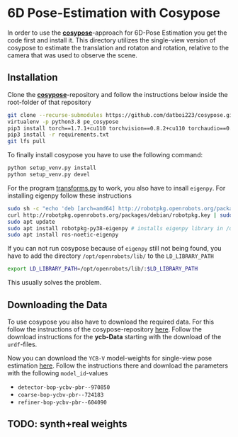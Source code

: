 # 6D Pose-Estimation with Cosypose

In order to use the __[cosypose](https://github.com/datboi223/cosypose)__-approach for 6D-Pose Estimation you get the code first and install it. This directory utilizes the single-view version of cosypose to estimate the translation and rotaton and rotation, relative to the camera that was used to observe the scene.

## Installation
Clone the __[cosypose](https://github.com/datboi223/cosypose)__-repository and follow the instructions below inside the root-folder of that repository
```bash
git clone --recurse-submodules https://github.com/datboi223/cosypose.git
virtualenv -p python3.8 pe_cosypose
pip3 install torch==1.7.1+cu110 torchvision==0.8.2+cu110 torchaudio==0.7.2 -f https://download.pytorch.org/whl/torch_stable.html
pip3 install -r requirements.txt
git lfs pull
```

To finally install cosypose you have to use the following command:
```bash
python setup_venv.py install
python setup_venv.py devel
```

For the program [transforms.py](https://github.com/datboi223/cosypose/blob/master/cosypose/lib3d/transform.py) to work, you also have to insall `eigenpy`. 
For installing eigenpy follow these instructions
```bash
sudo sh -c "echo 'deb [arch=amd64] http://robotpkg.openrobots.org/packages/debian/pub $(lsb_release -cs) robotpkg' >> /etc/apt/sources.list.d/robotpkg.list"
curl http://robotpkg.openrobots.org/packages/debian/robotpkg.key | sudo apt-key add -
sudo apt update
sudo apt install robotpkg-py38-eigenpy # installs eigenpy library in /opt/openrobots/ directory
sudo apt install ros-noetic-eigenpy
```
If you can not run cosypose because of `eigenpy` still not being found, you have to add the directory `/opt/openrobots/lib/` to the `LD_LIBRARY_PATH`
```bash
export LD_LIBRARY_PATH=/opt/openrobots/lib/:$LD_LIBRARY_PATH
```
This usually solves the problem.

## Downloading the Data

To use cosypose you also have to download the required data. For this follow the instructions of the cosypose-repository [here](https://github.com/datboi223/cosypose#downloading-and-preparing-data). Follow the download instructions for the __ycb-Data__ starting with the download of the `urdf`-files. 

Now you can download the `YCB-V` model-weights for single-view pose estimation [here](https://github.com/datboi223/cosypose#pre-trained-models). Follow the instructions there and download the parameters with the following `model_id`-values
- `detector-bop-ycbv-pbr--970850`
- `coarse-bop-ycbv-pbr--724183`
- `refiner-bop-ycbv-pbr--604090`

## TODO: synth+real weights